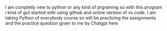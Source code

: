 I am completly new to python or any kind of prgraming so with this program i kind of got started with using github and online version of vs code.
I am taking Python of everybody course so will be practicing the assignments and the practice question given to me by Chatgpt here 
